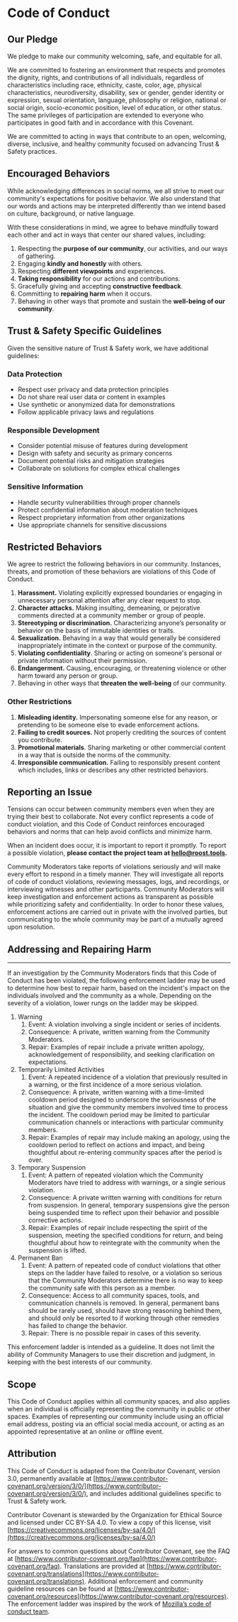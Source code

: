 # Code of Conduct

## Our Pledge

We pledge to make our community welcoming, safe, and equitable for all.

We are committed to fostering an environment that respects and promotes the dignity, rights, and contributions of all individuals, regardless of characteristics including race, ethnicity, caste, color, age, physical characteristics, neurodiversity, disability, sex or gender, gender identity or expression, sexual orientation, language, philosophy or religion, national or social origin, socio-economic position, level of education, or other status. The same privileges of participation are extended to everyone who participates in good faith and in accordance with this Covenant.

We are committed to acting in ways that contribute to an open, welcoming, diverse, inclusive, and healthy community focused on advancing Trust & Safety practices.

## Encouraged Behaviors

While acknowledging differences in social norms, we all strive to meet our community's expectations for positive behavior. We also understand that our words and actions may be interpreted differently than we intend based on culture, background, or native language.

With these considerations in mind, we agree to behave mindfully toward each other and act in ways that center our shared values, including:

1. Respecting the **purpose of our community**, our activities, and our ways of gathering.  
2. Engaging **kindly and honestly** with others.  
3. Respecting **different viewpoints** and experiences.  
4. **Taking responsibility** for our actions and contributions.  
5. Gracefully giving and accepting **constructive feedback**.  
6. Committing to **repairing harm** when it occurs.  
7. Behaving in other ways that promote and sustain the **well-being of our community**.

## Trust & Safety Specific Guidelines

Given the sensitive nature of Trust & Safety work, we have additional guidelines:

### Data Protection

* Respect user privacy and data protection principles  
* Do not share real user data or content in examples  
* Use synthetic or anonymized data for demonstrations  
* Follow applicable privacy laws and regulations

### Responsible Development

* Consider potential misuse of features during development  
* Design with safety and security as primary concerns  
* Document potential risks and mitigation strategies  
* Collaborate on solutions for complex ethical challenges

### Sensitive Information

* Handle security vulnerabilities through proper channels  
* Protect confidential information about moderation techniques  
* Respect proprietary information from other organizations  
* Use appropriate channels for sensitive discussions

## Restricted Behaviors

We agree to restrict the following behaviors in our community. Instances, threats, and promotion of these behaviors are violations of this Code of Conduct.

1. **Harassment.** Violating explicitly expressed boundaries or engaging in unnecessary personal attention after any clear request to stop.  
2. **Character attacks.** Making insulting, demeaning, or pejorative comments directed at a community member or group of people.  
3. **Stereotyping or discrimination.** Characterizing anyone’s personality or behavior on the basis of immutable identities or traits.  
4. **Sexualization.** Behaving in a way that would generally be considered inappropriately intimate in the context or purpose of the community.  
5. **Violating confidentiality**. Sharing or acting on someone's personal or private information without their permission.  
6. **Endangerment.** Causing, encouraging, or threatening violence or other harm toward any person or group.  
7. Behaving in other ways that **threaten the well-being** of our community.

### Other Restrictions

1. **Misleading identity.** Impersonating someone else for any reason, or pretending to be someone else to evade enforcement actions.  
2. **Failing to credit sources.** Not properly crediting the sources of content you contribute.  
3. **Promotional materials**. Sharing marketing or other commercial content in a way that is outside the norms of the community.  
4. **Irresponsible communication.** Failing to responsibly present content which includes, links or describes any other restricted behaviors.

## Reporting an Issue

Tensions can occur between community members even when they are trying their best to collaborate. Not every conflict represents a code of conduct violation, and this Code of Conduct reinforces encouraged behaviors and norms that can help avoid conflicts and minimize harm.

When an incident does occur, it is important to report it promptly. To report a possible violation, **please contact the project team at [hello@roost.tools](mailto:hello@roost.tools).**

Community Moderators take reports of violations seriously and will make every effort to respond in a timely manner. They will investigate all reports of code of conduct violations, reviewing messages, logs, and recordings, or interviewing witnesses and other participants. Community Moderators will keep investigation and enforcement actions as transparent as possible while prioritizing safety and confidentiality. In order to honor these values, enforcement actions are carried out in private with the involved parties, but communicating to the whole community may be part of a mutually agreed upon resolution.

## Addressing and Repairing Harm

---

If an investigation by the Community Moderators finds that this Code of Conduct has been violated, the following enforcement ladder may be used to determine how best to repair harm, based on the incident's impact on the individuals involved and the community as a whole. Depending on the severity of a violation, lower rungs on the ladder may be skipped.

1) Warning  
   1) Event: A violation involving a single incident or series of incidents.  
   2) Consequence: A private, written warning from the Community Moderators.  
   3) Repair: Examples of repair include a private written apology, acknowledgement of responsibility, and seeking clarification on expectations.  
2) Temporarily Limited Activities  
   1) Event: A repeated incidence of a violation that previously resulted in a warning, or the first incidence of a more serious violation.  
   2) Consequence: A private, written warning with a time-limited cooldown period designed to underscore the seriousness of the situation and give the community members involved time to process the incident. The cooldown period may be limited to particular communication channels or interactions with particular community members.  
   3) Repair: Examples of repair may include making an apology, using the cooldown period to reflect on actions and impact, and being thoughtful about re-entering community spaces after the period is over.  
2) Temporary Suspension  
   1) Event: A pattern of repeated violation which the Community Moderators have tried to address with warnings, or a single serious violation.  
   2) Consequence: A private written warning with conditions for return from suspension. In general, temporary suspensions give the person being suspended time to reflect upon their behavior and possible corrective actions.  
   3) Repair: Examples of repair include respecting the spirit of the suspension, meeting the specified conditions for return, and being thoughtful about how to reintegrate with the community when the suspension is lifted.  
2) Permanent Ban  
   1) Event: A pattern of repeated code of conduct violations that other steps on the ladder have failed to resolve, or a violation so serious that the Community Moderators determine there is no way to keep the community safe with this person as a member.  
   2) Consequence: Access to all community spaces, tools, and communication channels is removed. In general, permanent bans should be rarely used, should have strong reasoning behind them, and should only be resorted to if working through other remedies has failed to change the behavior.  
   3) Repair: There is no possible repair in cases of this severity.

This enforcement ladder is intended as a guideline. It does not limit the ability of Community Managers to use their discretion and judgment, in keeping with the best interests of our community.

## Scope

This Code of Conduct applies within all community spaces, and also applies when an individual is officially representing the community in public or other spaces. Examples of representing our community include using an official email address, posting via an official social media account, or acting as an appointed representative at an online or offline event.

## Attribution

This Code of Conduct is adapted from the Contributor Covenant, version 3.0, permanently available at [https://www.contributor-covenant.org/version/3/0/](https://www.contributor-covenant.org/version/3/0/), and includes additional guidelines specific to Trust & Safety work.

Contributor Covenant is stewarded by the Organization for Ethical Source and licensed under CC BY-SA 4.0. To view a copy of this license, visit [https://creativecommons.org/licenses/by-sa/4.0/](https://creativecommons.org/licenses/by-sa/4.0/)

For answers to common questions about Contributor Covenant, see the FAQ at [https://www.contributor-covenant.org/faq](https://www.contributor-covenant.org/faq). Translations are provided at [https://www.contributor-covenant.org/translations](https://www.contributor-covenant.org/translations). Additional enforcement and community guideline resources can be found at [https://www.contributor-covenant.org/resources](https://www.contributor-covenant.org/resources). The enforcement ladder was inspired by the work of [Mozilla’s code of conduct team](https://github.com/mozilla/inclusion).
